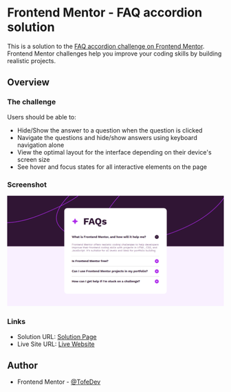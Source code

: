 # Frontend Mentor - FAQ accordion solution

This is a solution to the [FAQ accordion challenge on Frontend Mentor](https://www.frontendmentor.io/challenges/faq-accordion-wyfFdeBwBz). Frontend Mentor challenges help you improve your coding skills by building realistic projects.

## Overview

### The challenge

Users should be able to:

- Hide/Show the answer to a question when the question is clicked
- Navigate the questions and hide/show answers using keyboard navigation alone
- View the optimal layout for the interface depending on their device's screen size
- See hover and focus states for all interactive elements on the page

### Screenshot

![](./design/Screenshot%20Finished%20Project.png)

### Links

- Solution URL: [Solution Page](https://www.frontendmentor.io/solutions/faq-accordion-using-javascript-wuuHxWSoVs)
- Live Site URL: [Live Website](https://tofedev.github.io/faq-accordion-main/)

## Author

- Frontend Mentor - [@TofeDev](https://www.frontendmentor.io/profile/TofeDev)
